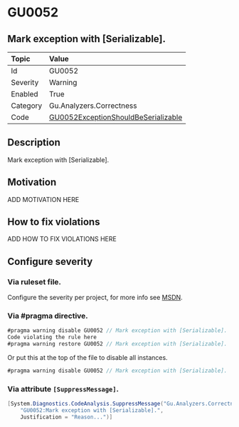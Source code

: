 # GU0052
## Mark exception with [Serializable].

| Topic    | Value
| :--      | :--
| Id       | GU0052
| Severity | Warning
| Enabled  | True
| Category | Gu.Analyzers.Correctness
| Code     | [GU0052ExceptionShouldBeSerializable]([GU0052ExceptionShouldBeSerializable](https://github.com/DotNetAnalyzers/Gu.Analyzers/blob/master/Gu.Analyzers/GU0052ExceptionShouldBeSerializable.cs))

## Description

Mark exception with [Serializable].

## Motivation

ADD MOTIVATION HERE

## How to fix violations

ADD HOW TO FIX VIOLATIONS HERE

<!-- start generated config severity -->
## Configure severity

### Via ruleset file.

Configure the severity per project, for more info see [MSDN](https://msdn.microsoft.com/en-us/library/dd264949.aspx).

### Via #pragma directive.
```C#
#pragma warning disable GU0052 // Mark exception with [Serializable].
Code violating the rule here
#pragma warning restore GU0052 // Mark exception with [Serializable].
```

Or put this at the top of the file to disable all instances.
```C#
#pragma warning disable GU0052 // Mark exception with [Serializable].
```

### Via attribute `[SuppressMessage]`.

```C#
[System.Diagnostics.CodeAnalysis.SuppressMessage("Gu.Analyzers.Correctness", 
    "GU0052:Mark exception with [Serializable].", 
    Justification = "Reason...")]
```
<!-- end generated config severity -->